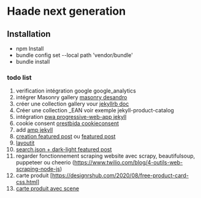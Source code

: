 # Haade next generation

## Installation
- npm Install
- bundle config set --local path 'vendor/bundle'
- bundle install

### todo list

1. verification intégration google google_analytics
2. intégrer Masonry gallery [masonry desandro](https://masonry.desandro.com)
3. créer une collection gallery vour [jekyllrb doc](https://jekyllrb.com/docs/collections/)
4. Créer une collection _EAN voir exemple jekyll-product-catalog
5. intégration [pwa progressive-web-app jekyll](https://github.com/lavas-project/jekyll-pwa)
6. cookie consent [ orestbida cookieconsent](https://github.com/orestbida/cookieconsent)
7. add [amp jekyll](https://github.com/juusaw/amp-jekyll)
8. [creation featured post](https://talk.jekyllrb.com/t/featured-post-or-popular-post/5157) ou [featured post](https://talk.jekyllrb.com/t/featured-post-or-popular-post/5157/2)
9. [layoutit](https://www.layoutit.com/)
10. [ search.json + dark-light ](https://jamstackthemes.dev/theme/jekyll-klise/)
[featured post](https://talk.jekyllrb.com/t/featured-post-or-popular-post/5157/2)
11. regarder fonctionnement scraping website avec scrapy, beautifulsoup, puppeteer ou cheerio (https://www.twilio.com/blog/4-outils-web-scraping-node-js)
12. carte produit  [https://designrshub.com/2020/08/free-product-card-css.html]
13. [carte produit avec scene](https://codepen.io/cannap/pen/WxJogO)
